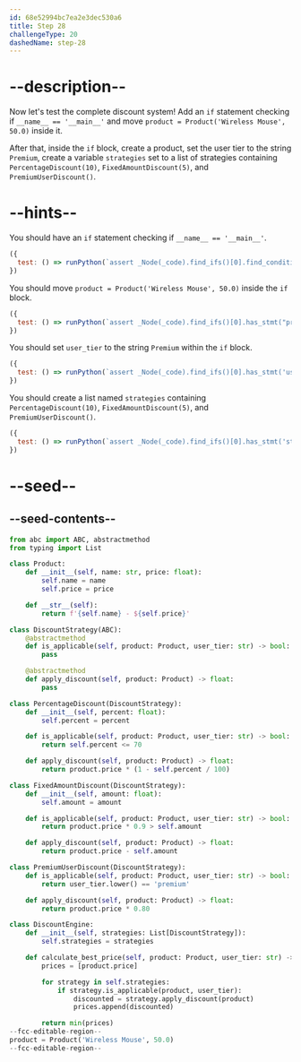 ```yaml
---
id: 68e52994bc7ea2e3dec530a6
title: Step 28
challengeType: 20
dashedName: step-28
---
```


# --description--

Now let's test the complete discount system! Add an `if` statement checking if `__name__ == '__main__'` and move `product = Product('Wireless Mouse', 50.0)` inside it.

After that, inside the `if` block, create a product, set the user tier to the string `Premium`, create a variable `strategies` set to a list of strategies containing `PercentageDiscount(10)`, `FixedAmountDiscount(5)`, and `PremiumUserDiscount()`.

# --hints--

You should have an `if` statement checking if `__name__ == '__main__'`.

```js
({
  test: () => runPython(`assert _Node(_code).find_ifs()[0].find_conditions()[0].is_equivalent('__name__ == "__main__"')`)
})
```

You should move `product = Product('Wireless Mouse', 50.0)` inside the `if` block.

```js
({
  test: () => runPython(`assert _Node(_code).find_ifs()[0].has_stmt("product = Product('Wireless Mouse', 50.0)")`)
})
```

You should set `user_tier` to the string `Premium` within the `if` block.

```js
({
  test: () => runPython(`assert _Node(_code).find_ifs()[0].has_stmt('user_tier = "Premium"')`)
})
```

You should create a list named `strategies` containing `PercentageDiscount(10)`, `FixedAmountDiscount(5)`, and `PremiumUserDiscount()`.

```js
({
  test: () => runPython(`assert _Node(_code).find_ifs()[0].has_stmt('strategies = [PercentageDiscount(10), FixedAmountDiscount(5), PremiumUserDiscount()]')`)
})
```

# --seed--

## --seed-contents--

```py
from abc import ABC, abstractmethod
from typing import List

class Product:
    def __init__(self, name: str, price: float):
        self.name = name
        self.price = price

    def __str__(self):
        return f'{self.name} - ${self.price}'

class DiscountStrategy(ABC):
    @abstractmethod
    def is_applicable(self, product: Product, user_tier: str) -> bool:
        pass

    @abstractmethod
    def apply_discount(self, product: Product) -> float:
        pass

class PercentageDiscount(DiscountStrategy):
    def __init__(self, percent: float):
        self.percent = percent

    def is_applicable(self, product: Product, user_tier: str) -> bool:
        return self.percent <= 70

    def apply_discount(self, product: Product) -> float:
        return product.price * (1 - self.percent / 100)

class FixedAmountDiscount(DiscountStrategy):
    def __init__(self, amount: float):
        self.amount = amount

    def is_applicable(self, product: Product, user_tier: str) -> bool:
        return product.price * 0.9 > self.amount

    def apply_discount(self, product: Product) -> float:
        return product.price - self.amount

class PremiumUserDiscount(DiscountStrategy):
    def is_applicable(self, product: Product, user_tier: str) -> bool:
        return user_tier.lower() == 'premium'

    def apply_discount(self, product: Product) -> float:
        return product.price * 0.80

class DiscountEngine:
    def __init__(self, strategies: List[DiscountStrategy]):
        self.strategies = strategies

    def calculate_best_price(self, product: Product, user_tier: str) -> float:
        prices = [product.price]

        for strategy in self.strategies:
            if strategy.is_applicable(product, user_tier):
                discounted = strategy.apply_discount(product)
                prices.append(discounted)

        return min(prices)
--fcc-editable-region--
product = Product('Wireless Mouse', 50.0)
--fcc-editable-region--
```

